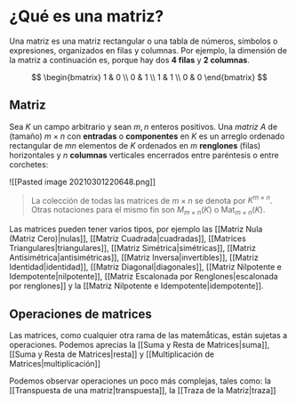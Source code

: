 # ¿Qué es una matriz?
Una matriz es una matriz rectangular o una tabla de números, símbolos o expresiones, organizados en filas y columnas. Por ejemplo, la dimensión de la matriz a continuación es, porque hay dos **4 filas** y **2 columnas**.

$$
\begin{bmatrix}
1 & 0 \\
0 & 1 \\
1 & 1 \\
0 & 0
\end{bmatrix}
$$

## Matriz
Sea $K$ un campo arbitrario y sean $m,n$ enteros positivos. Una *matriz* $A$ de (tamaño) $m \times n$ con **entradas** o **componentes** en $K$ es un arreglo ordenado rectangular de $mn$ elementos de $K$ ordenados en $m$ **renglones** (filas) horizontales y $n$ **columnas** verticales encerrados entre paréntesis o entre corchetes:

![[Pasted image 20210301220648.png]]

> La colección de todas las matrices de $m \times n$ se denota por $K^{m \times n}$. Otras notaciones para el mismo fin son $M_{m \times n}(K)$ o $\text{Mat}_{m \times n}(K)$.

Las matrices pueden tener varios tipos, por ejemplo las [[Matriz Nula (Matriz Cero)|nulas]], [[Matriz Cuadrada|cuadradas]], [[Matrices Triangulares|triangulares]], [[Matriz Simétrica|simétricas]], [[Matriz Antisimétrica|antisimétricas]], [[Matriz Inversa|invertibles]], [[Matriz Identidad|identidad]], [[Matriz Diagonal|diagonales]], [[Matriz Nilpotente e Idempotente|nilpotente]], [[Matriz Escalonada por Renglones|escalonada por renglones]] y la [[Matriz Nilpotente e Idempotente|idempotente]].

## Operaciones de matrices
Las matrices, como cualquier otra rama de las matemǻticas, están sujetas a operaciones. Podemos aprecias la [[Suma y Resta de Matrices|suma]], [[Suma y Resta de Matrices|resta]] y [[Multiplicación de Matrices|multiplicación]] 

Podemos observar operaciones un poco más complejas, tales como: la [[Transpuesta de una matriz|transpuesta]], la [[Traza de la Matriz|traza]]